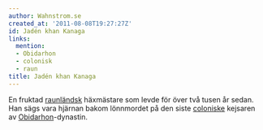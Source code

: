 ```yaml
---
author: Wahnstrom.se
created_at: '2011-08-08T19:27:27Z'
id: Jadén khan Kanaga
links:
  mention:
  - Obidarhon
  - colonisk
  - raun
title: Jadén khan Kanaga
---
```


En fruktad [raunländsk] häxmästare som levde för över två tusen år sedan. Han sägs vara hjärnan
bakom lönnmordet på den siste [coloniske] kejsaren av [Obidarhon]-dynastin.

  [raunländsk]: raun
  [coloniske]: colonisk
  [Obidarhon]: Obidarhon